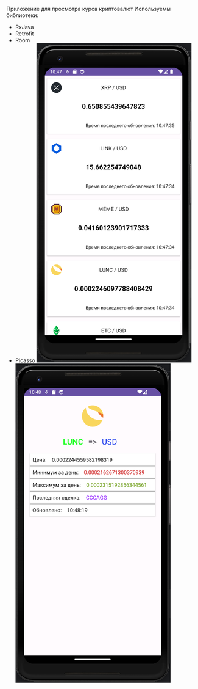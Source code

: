 Приложение для просмотра курса криптовалют 
Используемы библиотеки:
- RxJava
- Retrofit
- Room
- Picasso
![Снимок экрана от 2023-12-07 10-48-10.png](files%2F%D0%A1%D0%BD%D0%B8%D0%BC%D0%BE%D0%BA%20%D1%8D%D0%BA%D1%80%D0%B0%D0%BD%D0%B0%20%D0%BE%D1%82%202023-12-07%2010-48-10.png)
![Снимок экрана от 2023-12-07 10-48-26.png](files%2F%D0%A1%D0%BD%D0%B8%D0%BC%D0%BE%D0%BA%20%D1%8D%D0%BA%D1%80%D0%B0%D0%BD%D0%B0%20%D0%BE%D1%82%202023-12-07%2010-48-26.png)